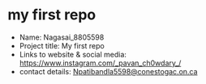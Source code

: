 # my first repo
- Name: Nagasai_8805598
- Project title: My first repo
- Links to website & social media: https://www.instagram.com/_pavan_ch0wdary_/
- contact details: Npatibandla5598@conestogac.on.ca
